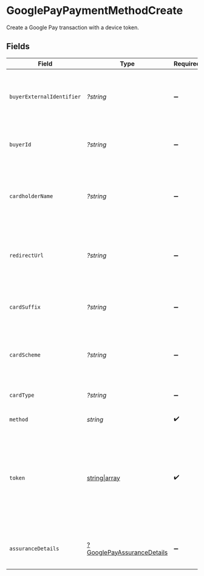 # GooglePayPaymentMethodCreate

Create a Google Pay transaction with a device token.


## Fields

| Field                                                                                                            | Type                                                                                                             | Required                                                                                                         | Description                                                                                                      | Example                                                                                                          |
| ---------------------------------------------------------------------------------------------------------------- | ---------------------------------------------------------------------------------------------------------------- | ---------------------------------------------------------------------------------------------------------------- | ---------------------------------------------------------------------------------------------------------------- | ---------------------------------------------------------------------------------------------------------------- |
| `buyerExternalIdentifier`                                                                                        | *?string*                                                                                                        | :heavy_minus_sign:                                                                                               | The external identifier of the buyer to create a payment for.                                                    | buyer-12345                                                                                                      |
| `buyerId`                                                                                                        | *?string*                                                                                                        | :heavy_minus_sign:                                                                                               | The ID of the buyer to retrieve billing details for.                                                             | fe26475d-ec3e-4884-9553-f7356683f7f9                                                                             |
| `cardholderName`                                                                                                 | *?string*                                                                                                        | :heavy_minus_sign:                                                                                               | The card holder name associated to the original card for the token.                                              | John Luhn                                                                                                        |
| `redirectUrl`                                                                                                    | *?string*                                                                                                        | :heavy_minus_sign:                                                                                               | The URL to redirect a user back to after the complete 3DS in browser.                                            |                                                                                                                  |
| `cardSuffix`                                                                                                     | *?string*                                                                                                        | :heavy_minus_sign:                                                                                               | The last 4 digits of the original card used to generate the token.                                               | 1234                                                                                                             |
| `cardScheme`                                                                                                     | *?string*                                                                                                        | :heavy_minus_sign:                                                                                               | The original card scheme for which the token was generated.                                                      | visa                                                                                                             |
| `cardType`                                                                                                       | *?string*                                                                                                        | :heavy_minus_sign:                                                                                               | The payment scheme of the card.                                                                                  | credit                                                                                                           |
| `method`                                                                                                         | *string*                                                                                                         | :heavy_check_mark:                                                                                               | Always `googlepay`                                                                                               | googlepay                                                                                                        |
| `token`                                                                                                          | [string\|array](./Token.md)                                                                                      | :heavy_check_mark:                                                                                               | The opaque token as received from the Google Pay JS library. This format may change between JS library versions. | {"signature":"MEUCIEg4a4A+pu+AUjgVjBpfz9msLqQOkT5kz7htz...                                                       |
| `assuranceDetails`                                                                                               | [?GooglePayAssuranceDetails](./GooglePayAssuranceDetails.md)                                                     | :heavy_minus_sign:                                                                                               | The assurance details provided by Google Pay                                                                     |                                                                                                                  |